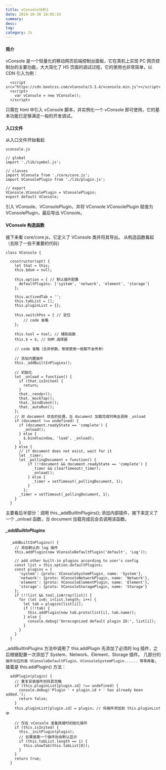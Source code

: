 ```yaml
---
title: vConsole分析1
date: 2019-10-30 18:05:33
summary: 
desc: 
tag: 
category: Js
---
```


#### 简介
vConsole 是一个轻量化的移动网页前端控制台面板，它在真机上实现 PC 网页控制台的主要功能，大大简化了 H5 页面的调试过程，它的使用也非常简单，以 CDN 引入为例：
```
  <script src="https://cdn.bootcss.com/vConsole/3.3.4/vconsole.min.js"></script>
  <script>
    var vConsole = new VConsole();
  </script>
```
只需在 html 中引入 vConsole 脚本，并实例化一个 vConsole 即可使用，它的基本功能已足够满足一般的开发调试。

#### 入口文件
从入口文件开始看起
```
vconsole.js

// global
import './lib/symbol.js';

// classes
import VConsole from './core/core.js';
import VConsolePlugin from './lib/plugin.js';

// export
VConsole.VConsolePlugin = VConsolePlugin;
export default VConsole;
```
引入 VConsole、VConsolePlugin，并将 VConsole.VConsolePlugin 赋值为 VConsolePlugin，最后导出 VConsole。

#### VConsole 构造函数
接下来看 core/core.js，它定义了 VConsole 类并将其导出。
从构造函数看起（去除了一些不重要的代码）
```
class VConsole {

  constructor(opt) {
    let that = this;
    this.$dom = null;

    this.option = { // 默认插件配置
      defaultPlugins: ['system', 'network', 'element', 'storage']
    };

    this.activedTab = '';
    this.tabList = [];
    this.pluginList = {};

    this.switchPos = { // 定位
        // code 省略
    };

    this.tool = tool; // 辅助函数
    this.$ = $; // DOM 选择器

    // code 省略（合并参数，常规使用一般都不会传参）

    // 添加内置插件
    this._addBuiltInPlugins();

    // 初始化
    let _onload = function() {
      if (that.isInited) {
        return;
      }
      that._render();
      that._mockTap();
      that._bindEvent();
      that._autoRun();
    };
    // 对 document 状态的处理，当 document 加载完成时再去调用 _onload
    if (document !== undefined) {
      if (document.readyState == 'complete') {
        _onload();
      } else {
        $.bind(window, 'load', _onload);
      }
    } else {
      // if document does not exist, wait for it
      let _timer;
      let _pollingDocument = function() {
          if (!!document && document.readyState == 'complete') {
            _timer && clearTimeout(_timer);
            _onload();
          } else {
            _timer = setTimeout(_pollingDocument, 1);
          }
        };
      _timer = setTimeout(_pollingDocument, 1);
    }
  }
```
主要看后半部分：调用 this._addBuiltInPlugins(); 添加内部插件，接下来定义了一个 _onload 函数，当 document 加载完成后会去调用该函数。

##### _addBuiltInPlugins
```
  _addBuiltInPlugins() {
    // 添加默认的 log 插件
    this.addPlugin(new VConsoleDefaultPlugin('default', 'Log'));

    // add other built-in plugins according to user's config
    const list = this.option.defaultPlugins;
    const plugins = {
      'system': {proto: VConsoleSystemPlugin, name: 'System'},
      'network': {proto: VConsoleNetworkPlugin, name: 'Network'},
      'element': {proto: VConsoleElementPlugin, name: 'Element'},
      'storage': {proto: VConsoleStoragePlugin, name: 'Storage'}
    };
    if (!!list && tool.isArray(list)) {
      for (let i=0; i<list.length; i++) {
        let tab = plugins[list[i]];
        if (!!tab) {
          this.addPlugin(new tab.proto(list[i], tab.name));
        } else {
          console.debug('Unrecognized default plugin ID:', list[i]);
        }
      }
    }
  }
```
_addBuiltInPlugins 方法中调用了 this.addPlugin 先添加了必须的 log 插件，之后根据配置一次添加了 System、Network、Element、Storage 插件。
几部分的`插件对应的类 VConsoleDefaultPlugin、VConsoleSystemPlugin...... 等等再看`，接着是 this.addPlugin() 方法：

```
  addPlugin(plugin) {
    // 重复安装插件则将其忽略
    if (this.pluginList[plugin.id] !== undefined) {
      console.debug('Plugin ' + plugin.id + ' has already been added.');
      return false;
    }
    this.pluginList[plugin.id] = plugin; // 将插件添加到 this.pluginList 中
    
    // 仅在 vConsole 准备就绪时初始化插件 
    if (this.isInited) {
      this._initPlugin(plugin);
      // 如果是第一个插件则会默认显示
      if (this.tabList.length == 1) {
        this.showTab(this.tabList[0]);
      }
    }
    return true;
  }
```







